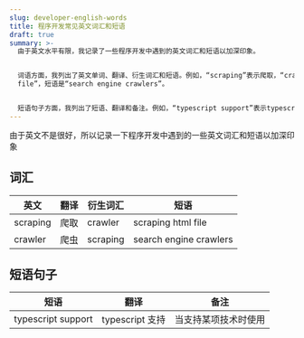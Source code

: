 ```yaml
---
slug: developer-english-words
title: 程序开发常见英文词汇和短语
draft: true
summary: >-
  由于英文水平有限，我记录了一些程序开发中遇到的英文词汇和短语以加深印象。


  词语方面，我列出了英文单词、翻译、衍生词汇和短语。例如，“scraping”表示爬取，“crawler”表示爬虫，衍生词汇是“scraping html
  file”，短语是“search engine crawlers”。


  短语句子方面，我列出了短语、翻译和备注。例如，“typescript support”表示typescript支持，当支持某项技术时可以使用这个短语。
---
```


由于英文不是很好，所以记录一下程序开发中遇到的一些英文词汇和短语以加深印象

<!--truncate-->

## 词汇

| 英文     | 翻译 | 衍生词汇 | 短语                   |
| -------- | ---- | -------- | ---------------------- |
| scraping | 爬取 | crawler  | scraping html file     |
| crawler  | 爬虫 | scraping | search engine crawlers |

## 短语句子

| 短语               | 翻译            | 备注                 |
| ------------------ | --------------- | -------------------- |
| typescript support | typescript 支持 | 当支持某项技术时使用 |
